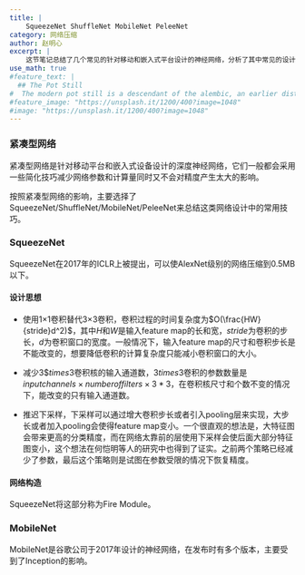 ```yaml
---
title: |
    SqueezeNet ShuffleNet MobileNet PeleeNet
category: 网络压缩
author: 赵明心
excerpt: |
    这节笔记总结了几个常见的针对移动和嵌入式平台设计的神经网络，分析了其中常见的设计技巧。
use_math: true
#feature_text: |
  ## The Pot Still
#  The modern pot still is a descendant of the alembic, an earlier distillation device
#feature_image: "https://unsplash.it/1200/400?image=1048"
#image: "https://unsplash.it/1200/400?image=1048"
---
```


### 紧凑型网络

紧凑型网络是针对移动平台和嵌入式设备设计的深度神经网络，它们一般都会采用一些简化技巧减少网络参数和计算量同时又不会对精度产生太大的影响。

按照紧凑型网络的影响，主要选择了SqueezeNet/ShuffleNet/MobileNet/PeleeNet来总结这类网络设计中的常用技巧。

### SqueezeNet

SqueezeNet在2017年的ICLR上被提出，可以使AlexNet级别的网络压缩到0.5MB以下。
#### 设计思想

- 使用1$\times$1卷积替代3$\times$3卷积，卷积过程的时间复杂度为$O(\frac{HW}{stride}d^2)$，其中$H$和$W$是输入feature map的长和宽，$stride$为卷积的步长，$d$为卷积窗口的宽度。一般情况下，输入feature map的尺寸和卷积步长是不能改变的，想要降低卷积的计算复杂度只能减小卷积窗口的大小。

- 减少3$$times$3卷积核的输入通道数，3$times$3卷积的参数数量是$input channels \times number of filters \times 3*3$，在卷积核尺寸和个数不变的情况下，能改变的只有输入通道数。

- 推迟下采样，下采样可以通过增大卷积步长或者引入pooling层来实现，大步长或者加入pooling会使得feature map变小。一个很直观的想法是，大特征图会带来更高的分类精度，而在网络太靠前的层使用下采样会使后面大部分特征图变小，这个想法在何恺明等人的研究中也得到了证实。之前两个策略已经减少了参数，最后这个策略则是试图在参数受限的情况下恢复精度。

#### 网络构造

SqueezeNet将这部分称为Fire Module。


### MobileNet

MobileNet是谷歌公司于2017年设计的神经网络，在发布时有多个版本，主要受到了Inception的影响。

#### 



